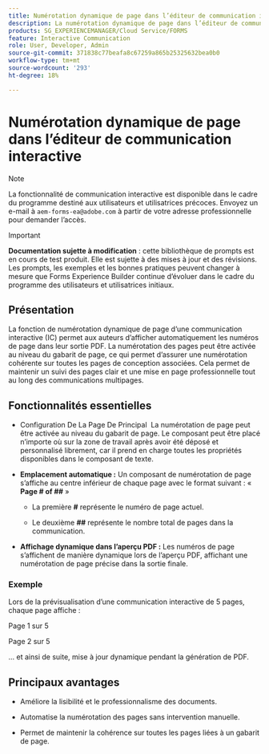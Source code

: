 ```yaml
---
title: Numérotation dynamique de page dans l’éditeur de communication interactive
description: La numérotation dynamique de page dans l’éditeur de communication interactive permet aux auteurs d’afficher automatiquement les numéros de page dans leur sortie PDF.
products: SG_EXPERIENCEMANAGER/Cloud Service/FORMS
feature: Interactive Communication
role: User, Developer, Admin
source-git-commit: 371838c77beafa8c67259a865b25325632bea0b0
workflow-type: tm+mt
source-wordcount: '293'
ht-degree: 18%

---
```



# Numérotation dynamique de page dans l’éditeur de communication interactive

>[!NOTE]
>
> La fonctionnalité de communication interactive est disponible dans le cadre du programme destiné aux utilisateurs et utilisatrices précoces. Envoyez un e-mail à `aem-forms-ea@adobe.com` à partir de votre adresse professionnelle pour demander l’accès.

>[!IMPORTANT]
>
> **Documentation sujette à modification** : cette bibliothèque de prompts est en cours de test produit. Elle est sujette à des mises à jour et des révisions. Les prompts, les exemples et les bonnes pratiques peuvent changer à mesure que Forms Experience Builder continue d’évoluer dans le cadre du programme des utilisateurs et utilisatrices initiaux.

## Présentation

La fonction de numérotation dynamique de page d’une communication interactive (IC) permet aux auteurs d’afficher automatiquement les numéros de page dans leur sortie PDF. La numérotation des pages peut être activée au niveau du gabarit de page, ce qui permet d’assurer une numérotation cohérente sur toutes les pages de conception associées. Cela permet de maintenir un suivi des pages clair et une mise en page professionnelle tout au long des communications multipages.

## Fonctionnalités essentielles

- Configuration De La Page De Principal **&#x200B;**
La numérotation de page peut être activée au niveau du gabarit de page. Le composant peut être placé n’importe où sur la zone de travail après avoir été déposé et personnalisé librement, car il prend en charge toutes les propriétés disponibles dans le composant de texte.

- **Emplacement automatique :**
Un composant de numérotation de page s’affiche au centre inférieur de chaque page avec le format suivant :
« **Page # of ##** »

   - La première **#** représente le numéro de page actuel.

   - Le deuxième **##** représente le nombre total de pages dans la communication.

- **Affichage dynamique dans l’aperçu PDF :**
Les numéros de page s’affichent de manière dynamique lors de l’aperçu PDF, affichant une numérotation de page précise dans la sortie finale.

### Exemple

Lors de la prévisualisation d’une communication interactive de 5 pages, chaque page affiche :

Page 1 sur 5

Page 2 sur 5

... et ainsi de suite, mise à jour dynamique pendant la génération de PDF.

## Principaux avantages

- Améliore la lisibilité et le professionnalisme des documents.

- Automatise la numérotation des pages sans intervention manuelle.

- Permet de maintenir la cohérence sur toutes les pages liées à un gabarit de page.
